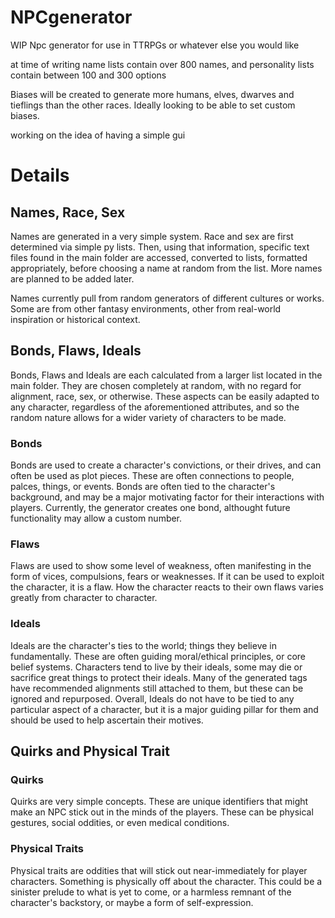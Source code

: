 # NPCgenerator

WIP Npc generator for use in TTRPGs or whatever else you would like


at time of writing name lists contain over 800 names, and personality lists contain between 100 and 300 options

Biases will be created to generate more humans, elves, dwarves and tieflings than the other races. Ideally looking to be able to set custom biases.

working on the idea of having a simple gui

# Details

<h2> Names, Race, Sex</h2>
Names are generated in a very simple system. Race and sex are first determined via simple py lists. Then, using that information, specific text files found in the main folder are accessed, converted to lists, formatted appropriately, before choosing a name at random from the list. More names are planned to be added later.

Names currently pull from random generators of different cultures or works. Some are from other fantasy environments, other from real-world inspiration or historical context.

<h2>Bonds, Flaws, Ideals</h2>
Bonds, Flaws and Ideals are each calculated from a larger list located in the main folder. They are chosen completely at random, with no regard for alignment, race, sex, or otherwise. These aspects can be easily adapted to any character, regardless of the aforementioned attributes, and so the random nature allows for a wider variety of characters to be made.

  <h3>Bonds</h3>
  Bonds are used to create a character's convictions, or their drives, and can often be used as plot pieces. These are often connections to people, palces, things, or events. Bonds are often tied to the character's background, and may be a major motivating factor for their interactions with players. Currently, the generator creates one bond, althought future functionality may allow a custom number.
  
  <h3>Flaws</h3>
  Flaws are used to show some level of weakness, often manifesting in the form of vices, compulsions, fears or weaknesses. If it can be used to exploit the character, it is a flaw. How the character reacts to their own flaws varies greatly from character to character.
  
  <h3> Ideals </h3>
  Ideals are the character's ties to the world; things they believe in fundamentally. These are often guiding moral/ethical principles, or core belief systems. Characters tend to live by their ideals, some may die or sacrifice great things to protect their ideals. Many of the generated tags have recommended alignments still attached to them, but these can be ignored and repurposed. Overall, Ideals do not have to be tied to any particular aspect of a character, but it is a major guiding pillar for them and should be used to help ascertain their motives.
  
<h2>Quirks and Physical Trait</h2>
<h3> Quirks</h3>
Quirks are very simple concepts. These are unique identifiers that might make an NPC stick out in the minds of the players. These can be physical gestures, social oddities, or even medical conditions.

<h3>Physical Traits</h3>
Physical traits are oddities that will stick out near-immediately for player characters. Something is physically off about the character. This could be a sinister prelude to what is yet to come, or a harmless remnant of the character's backstory, or maybe a form of self-expression.

